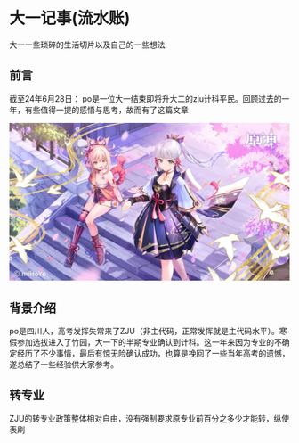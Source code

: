 # 大一记事(流水账)

大一一些琐碎的生活切片以及自己的一些想法

## 前言

截至24年6月28日：
po是一位大一结束即将升大二的zju计科平民。回顾过去的一年，有些值得一提的感悟与思考，故而有了这篇文章

![镇楼](images/Ayaka.webp)

## 背景介绍

po是四川人，高考发挥失常来了ZJU（非主代码，正常发挥就是主代码水平）。寒假参加选拔进入了竹园，大一下的半期专业确认到计科。这一年来因为专业的不确定经历了不少事情，最后有惊无险确认成功，也算是挽回了一些当年高考的遗憾，遂总结了一些经验供大家参考。

## 转专业
ZJU的转专业政策整体相对自由，没有强制要求原专业前百分之多少才能转，纵使表刷